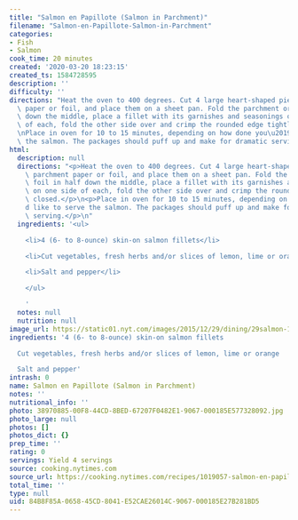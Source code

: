 ```yaml
---
title: "Salmon en Papillote (Salmon in Parchment)"
filename: "Salmon-en-Papillote-Salmon-in-Parchment"
categories:
- Fish
- Salmon
cook_time: 20 minutes
created: '2020-03-20 18:23:15'
created_ts: 1584728595
description: ''
difficulty: ''
directions: "Heat the oven to 400 degrees. Cut 4 large heart-shaped pieces of parchment\
  \ paper or foil, and place them on a sheet pan. Fold the parchment or foil in half\
  \ down the middle, place a fillet with its garnishes and seasonings on one side\
  \ of each, fold the other side over and crimp the rounded edge tightly closed.\n\
  \nPlace in oven for 10 to 15 minutes, depending on how done you\u2019d like to serve\
  \ the salmon. The packages should puff up and make for dramatic serving."
html:
  description: null
  directions: "<p>Heat the oven to 400 degrees. Cut 4 large heart-shaped pieces of\
    \ parchment paper or foil, and place them on a sheet pan. Fold the parchment or\
    \ foil in half down the middle, place a fillet with its garnishes and seasonings\
    \ on one side of each, fold the other side over and crimp the rounded edge tightly\
    \ closed.</p>\n<p>Place in oven for 10 to 15 minutes, depending on how done you\u2019\
    d like to serve the salmon. The packages should puff up and make for dramatic\
    \ serving.</p>\n"
  ingredients: '<ul>

    <li>4 (6- to 8-ounce) skin-on salmon fillets</li>

    <li>Cut vegetables, fresh herbs and/or slices of lemon, lime or orange</li>

    <li>Salt and pepper</li>

    </ul>

    '
  notes: null
  nutrition: null
image_url: https://static01.nyt.com/images/2015/12/29/dining/29salmon-19/29salmon-19-articleLarge.jpg
ingredients: '4 (6- to 8-ounce) skin-on salmon fillets

  Cut vegetables, fresh herbs and/or slices of lemon, lime or orange

  Salt and pepper'
intrash: 0
name: Salmon en Papillote (Salmon in Parchment)
notes: ''
nutritional_info: ''
photo: 38970885-00F8-44CD-8BED-67207F0482E1-9067-000185E577328092.jpg
photo_large: null
photos: []
photos_dict: {}
prep_time: ''
rating: 0
servings: Yield 4 servings
source: cooking.nytimes.com
source_url: https://cooking.nytimes.com/recipes/1019057-salmon-en-papillote-salmon-in-parchment?action=click&module=Global%20Search%20Recipe%20Card&pgType=search&rank=10
total_time: ''
type: null
uid: 84B8F85A-0658-45CD-8041-E52CAE26014C-9067-000185E27B281BD5
---
```

